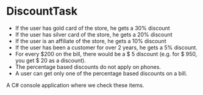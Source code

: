 # DiscountTask

* If the user has gold card of the store, he gets a 30% discount
* If the user has silver card of the store, he gets a 20% discount
* If the user is an affiliate of the store, he gets a 10% discount
* If the user has been a customer for over 2 years, he gets a 5% discount.
* For every $200 on the bill, there would be a $ 5 discount (e.g. for $ 950, you get $ 20 as a discount).
* The percentage based discounts do not apply on phones.
* A user can get only one of the percentage based discounts on a bill.

A C# console application where we check these items.
